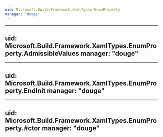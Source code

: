 ```yaml
---
uid: Microsoft.Build.Framework.XamlTypes.EnumProperty
manager: "douge"
---
```


---
uid: Microsoft.Build.Framework.XamlTypes.EnumProperty.AdmissibleValues
manager: "douge"
---

---
uid: Microsoft.Build.Framework.XamlTypes.EnumProperty.EndInit
manager: "douge"
---

---
uid: Microsoft.Build.Framework.XamlTypes.EnumProperty.#ctor
manager: "douge"
---
